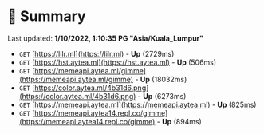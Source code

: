 # 📖 Summary
Last updated: **1/10/2022, 1:10:35 PG "Asia/Kuala_Lumpur"**

- `GET` [https://lilr.ml](https://lilr.ml) - **Up** (2729ms)
- `GET` [https://hst.aytea.ml](https://hst.aytea.ml) - **Up** (506ms)
- `GET` [https://memeapi.aytea.ml/gimme](https://memeapi.aytea.ml/gimme) - **Up** (18032ms)
- `GET` [https://color.aytea.ml/4b31d6.png](https://color.aytea.ml/4b31d6.png) - **Up** (6273ms)
- `GET` [https://memeapi.aytea.ml](https://memeapi.aytea.ml) - **Up** (825ms)
- `GET` [https://memeapi.aytea14.repl.co/gimme](https://memeapi.aytea14.repl.co/gimme) - **Up** (894ms)
